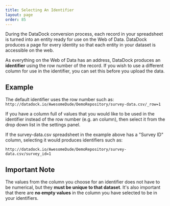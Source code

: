 ```yaml
---
title: Selecting An Identifier
layout: page
order: 85
---
```


During the DataDock conversion process, each record in your spreadsheet is turned into an entity ready for use on the Web of Data. DataDock produces a page for every identity so that each entity in your dataset is accessible on the web.

As everything on the Web of Data has an address, DataDock produces an **identifier** using the row number of the record. If you wish to use a different column for use in the identifier, you can set this before you upload the data.

## Example

The default identifier uses the row number such as:
 `http://datadock.io/AwesomeDude/DemoRepository/survey-data.csv/_row=1`
 
If you have a column full of values that you would like to be used in the identifier instead of the row number (e.g. an column), then select it from the drop down list in the settings panel. 
  
 If the survey-data.csv spreadsheet in the example above has a "Survey ID" column, selecting it would produces identifiers such as:
  
 `http://datadock.io/AwesomeDude/DemoRepository/survey-data.csv/survey_id=1`
 
## Important Note
 
 The values from the column you choose for an identifier does not have to be numerical, but they **must be unique to that dataset**. It's also important that there are **no empty values** in the column you have selected to be in your identifiers. 